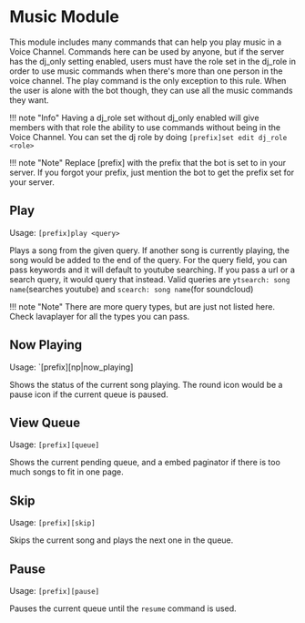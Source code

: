 # Music Module
This module includes many commands that can help you play music in a Voice Channel. Commands here can be used by anyone, but if the server has the dj_only setting enabled, users must have the role set in the dj_role in order to use music commands when there's more than one person in the voice channel. The play command is the only exception to this rule. When the user is alone with the bot though, they can use all the music commands they want.

!!! note "Info" 
    Having a dj_role set without dj_only enabled will give members with that role the ability to use commands without being in the Voice Channel. You can set the dj role by doing `[prefix]set edit dj_role <role>`

!!! note "Note" 
    Replace [prefix] with the prefix that the bot is set to in your server. If you forgot your prefix, just mention the bot to get the prefix set for your server.

## Play
Usage: `[prefix]play <query>`

Plays a song from the given query. If another song is currently playing, the song would be added to the end of the query.
For the query field, you can pass keywords and it will default to youtube searching. If you pass a url or a search query, it would query that instead.
Valid queries are `ytsearch: song name`(searches youtube) and `scearch: song name`(for soundcloud)

!!! note "Note" 
    There are more query types, but are just not listed here. Check lavaplayer for all the types you can pass.

## Now Playing
Usage: `[prefix][np|now_playing]

Shows the status of the current song playing. The round icon would be a pause icon if the current queue is paused.

## View Queue
Usage: `[prefix][queue]`

Shows the current pending queue, and a embed paginator if there is too much songs to fit in one page.

## Skip
Usage: `[prefix][skip]`

Skips the current song and plays the next one in the queue.

## Pause
Usage: `[prefix][pause]`

Pauses the current queue until the `resume` command is used.
